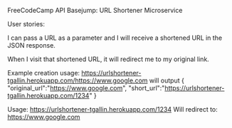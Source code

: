 FreeCodeCamp API Basejump: URL Shortener Microservice

User stories:

I can pass a URL as a parameter and I will receive a shortened URL in the JSON response.

When I visit that shortened URL, it will redirect me to my original link.

Example creation usage:
https://urlshortener-tgallin.herokuapp.com/https://www.google.com
will output
{ "original_url":"https://www.google.com", "short_url":"https://urlshortener-tgallin.herokuapp.com/1234" }

Usage:
https://urlshortener-tgallin.herokuapp.com/1234
Will redirect to:
https://www.google.com